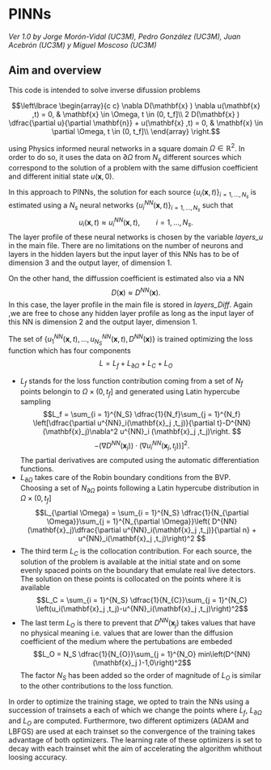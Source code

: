
# PINNs

*Ver 1.0 by Jorge Morón-Vidal (UC3M), Pedro González (UC3M), Juan Acebrón (UC3M) y Miguel Moscoso (UC3M)*

## Aim and overview
This code is intended to solve inverse difussion problems 

$$\left\lbrace \begin{array}{c c} 
 \nabla D(\mathbf{x} ) \nabla u(\mathbf{x} ,t) = 0, & \mathbf{x} \in \Omega, t \in (0, t_f]\\
2  D(\mathbf{x} )  \dfrac{\partial u}{\partial \mathbf{n}} + u(\mathbf{x} ,t)  = 0, & \mathbf{x} \in \partial \Omega, t \in (0, t_f]\\
\end{array} \right.$$


using Physics informed neural networks in a square domain $\Omega \in \mathbb{R}^2$. In order to do so, it uses the data on $\partial \Omega$ from $N_s$ different sources which correspond to the solution of a problem with the same diffusion coefficient and different initial state $u(\mathbf{x} ,0)$.

In this approach to PINNs, the solution for each source $\lbrace u_i (\mathbf{x} ,t) \rbrace_{i = 1, \ldots, N_s}$ is estimated using a $N_s$ neural networks $\lbrace u^{NN}_i (\mathbf{x} ,t) \rbrace_{i = 1, \ldots, N_s}$ such that  $$u_i (\mathbf{x} ,t)   \approx u^{NN}_i (\mathbf{x} ,t), \qquad i = 1, \ldots, N_s.$$ The layer profile of these neural networks is chosen by the variable *layers_u* in the main file. There are no limitations on the number of neurons and layers in the hidden layers but the input layer of this NNs has to be of dimension 3 and the output layer, of dimension 1.

On the other hand, the diffussion coefficient is estimated also via a NN 
$$D(\mathbf{x}) \approx D^{NN}(\mathbf{x}).$$ In this case, the layer profile in the main file is stored in  *layers_Diff*. Again ,we are free to chose any hidden layer profile as long as the input layer of this NN is dimension 2 and the output layer, dimension 1.

The set of $\lbrace u^{NN}_1 (\mathbf{x} ,t), \ldots ,  u^{NN}_{N_S} (\mathbf{x} ,t), D^{NN}(\mathbf{x})\rbrace$ is trained optimizing the loss function which has four components
$$L = L_{f} + L_{\partial \Omega} +  L_{C} + L_{O}$$

 - $L_f$ stands for the loss function contribution coming from a set of $N_f$ points belongin to $\Omega \times (0,t_f]$ and generated using Latin hypercube sampling
 $$L_f = \sum_{i = 1}^{N_S} \dfrac{1}{N_f}\sum_{j = 1}^{N_f} \left[\dfrac{\partial u^{NN}_i(\mathbf{x}_j ,t_j)}{\partial t}-D^{NN}(\mathbf{x}_j)\nabla^2 u^{NN}_i (\mathbf{x}_j ,t_j)\right.  $$$$\left.- (\nabla D^{NN}(\mathbf{x}_j))\cdot(\nabla u^{NN}_i (\mathbf{x}_j ,t_j))\right]^2.$$
 The partial derivatives are computed using the automatic differentiation functions.
 - $L_{\partial \Omega}$ takes care of the Robin boundary conditions from the BVP. Choosing a set of $N_{\partial \Omega}$ points following a Latin hypercube distribution in $\Omega \times (0,t_f]$ $$L_{\partial \Omega} =  \sum_{i = 1}^{N_S}  \dfrac{1}{N_{\partial \Omega}}\sum_{j = 1}^{N_{\partial \Omega}}\left( D^{NN}(\mathbf{x}_j)\dfrac{\partial u^{NN}_i(\mathbf{x}_j ,t_j)}{\partial n} + u^{NN}_i(\mathbf{x}_j ,t_j)\right)^2 $$
 - The third term $L_C$ is the collocation contribution. For each source, the solution of the problem is available at the initial state and on some evenly spaced points on the boundary  that emulate real live detectors. The solution on these points is collocated on the points where it is available$$L_C = \sum_{i = 1}^{N_S}  \dfrac{1}{N_{C}}\sum_{j = 1}^{N_C} \left(u_i(\mathbf{x}_j ,t_j)-u^{NN}_i(\mathbf{x}_j ,t_j)\right)^2$$
 - The last term $L_O$ is there to prevent that $D^{NN}(\mathbf{x}_j)$ takes values that have no physical meaning i.e. values that are lower than the diffusion coefficient of the medium where the  pertubations are embeded $$L_O = N_S \dfrac{1}{N_{O}}\sum_{j = 1}^{N_O} min\left(D^{NN}(\mathbf{x}_j )-1,0\right)^2$$
The factor $N_S$ has been added so the order of magnitude of $L_O$ is similar to the other contributions to the loss function.

In order to optimize the training stage, we opted to train the NNs using a succession of trainsets a each of which we change the points  where $L_f$, $L_{\partial \Omega}$ and $L_O$ are computed. Furthermore, two different optimizers (ADAM and LBFGS) are used at each trainset so the convergence of the training takes advantage of both optimizers. The learning rate of these optimizers is set to decay with each trainset whit the aim of accelerating the algorithm whithout loosing accuracy. 

